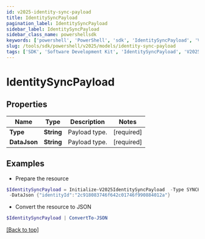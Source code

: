 ```yaml
---
id: v2025-identity-sync-payload
title: IdentitySyncPayload
pagination_label: IdentitySyncPayload
sidebar_label: IdentitySyncPayload
sidebar_class_name: powershellsdk
keywords: ['powershell', 'PowerShell', 'sdk', 'IdentitySyncPayload', 'V2025IdentitySyncPayload'] 
slug: /tools/sdk/powershell/v2025/models/identity-sync-payload
tags: ['SDK', 'Software Development Kit', 'IdentitySyncPayload', 'V2025IdentitySyncPayload']
---
```



# IdentitySyncPayload

## Properties

Name | Type | Description | Notes
------------ | ------------- | ------------- | -------------
**Type** | **String** | Payload type. | [required]
**DataJson** | **String** | Payload type. | [required]

## Examples

- Prepare the resource
```powershell
$IdentitySyncPayload = Initialize-V2025IdentitySyncPayload  -Type SYNCHRONIZE_IDENTITY_ATTRIBUTES `
 -DataJson {"identityId":"2c918083746f642c01746f990884012a"}
```

- Convert the resource to JSON
```powershell
$IdentitySyncPayload | ConvertTo-JSON
```


[[Back to top]](#) 


